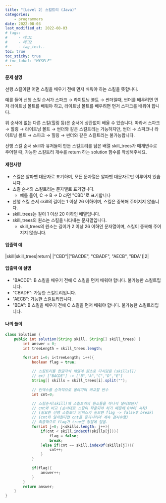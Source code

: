 ```yaml
---
title: "[Level 2] 스킬트리 (Java)"
categories: 
    - programmers
date: 2022-08-03
last_modified_at: 2022-08-03
# tags:
#     - 태그1
#     - 태그2
#     - tag_test..
toc: true
toc_sticky: true
# toc_label: "MYSELF"
---
```

#### **문제 설명**

선행 스킬이란 어떤 스킬을 배우기 전에 먼저 배워야 하는 스킬을 뜻합니다.

예를 들어 선행 스킬 순서가 스파크 → 라이트닝 볼트 → 썬더일때, 썬더를 배우려면 먼저 라이트닝 볼트를 배워야 하고, 라이트닝 볼트를 배우려면 먼저 스파크를 배워야 합니다.

위 순서에 없는 다른 스킬(힐링 등)은 순서에 상관없이 배울 수 있습니다. 따라서 스파크 → 힐링 → 라이트닝 볼트 → 썬더와 같은 스킬트리는 가능하지만, 썬더 → 스파크나 라이트닝 볼트 → 스파크 → 힐링 → 썬더와 같은 스킬트리는 불가능합니다.

선행 스킬 순서 skill과 유저들이 만든 스킬트리를 담은 배열 skill_trees가 매개변수로 주어질 때, 가능한 스킬트리 개수를 return 하는 solution 함수를 작성해주세요.

#### **제한사항**

- 스킬은 알파벳 대문자로 표기하며, 모든 문자열은 알파벳 대문자로만 이루어져 있습니다.
- 스킬 순서와 스킬트리는 문자열로 표기합니다.
  - 예를 들어, C → B → D 라면 "CBD"로 표기합니다
- 선행 스킬 순서 skill의 길이는 1 이상 26 이하이며, 스킬은 중복해 주어지지 않습니다.
- skill_trees는 길이 1 이상 20 이하인 배열입니다.
- skill_trees의 원소는 스킬을 나타내는 문자열입니다.
  - skill_trees의 원소는 길이가 2 이상 26 이하인 문자열이며, 스킬이 중복해 주어지지 않습니다.

#### **입출력 예**

|skill|skill_trees|return|
|"CBD"|["BACDE", "CBADF", "AECB", "BDA"]|2|

#### **입출력 예 설명**

- "BACDE": B 스킬을 배우기 전에 C 스킬을 먼저 배워야 합니다. 불가능한 스킬트립니다.
- "CBADF": 가능한 스킬트리입니다.
- "AECB": 가능한 스킬트리입니다.
- "BDA": B 스킬을 배우기 전에 C 스킬을 먼저 배워야 합니다. 불가능한 스킬트리입니다.


#### **나의 풀이**

```java
class Solution {
    public int solution(String skill, String[] skill_trees) {
        int answer = 0;
        int treeLength = skill_trees.length;

        for(int i=0; i<treeLength; i++){
            boolean flag = true;
            
            // 스킬트리를 한글자씩 배열에 원소로 다시담음 (skills[])
            // ex) ["BACDE"] -> ["B","A","C","D","E"]
            String[] skills = skill_trees[i].split("");
            
            // 인덱스를 순차적으로 올려가며 비교할 변수
            int cnt=0;

            // 스킬순서(skill)에 스킬트리의 원소들을 하나씩 넣어보면서
            // cnt와 비교 (순서대로 스킬이 적용되야 하기 때문에 0부터 시작)
            // (필요한 선행 스킬보다 인덱스가 높으면 flag -> false후 break)
            // (cnt와 일치한다면 cnt를 증가시키며 계속 검사수행)
            // 최종적으로 flag가 true면 정답에 담음.
            for(int j=0; j<skills.length; j++){
                if(cnt < skill.indexOf(skills[j])){
                    flag = false;
                    break;
                }else if(cnt == skill.indexOf(skills[j])){
                    cnt++;
                }
            }

            if(flag){
                answer++;
            }
        }
        return answer;
    }
}
```

